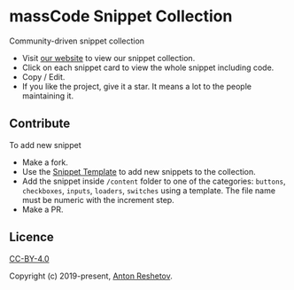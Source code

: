 # massCode Snippet Collection

Сommunity-driven snippet collection

- Visit [our website](https://masscode.io/snippets) to view our snippet collection.
- Click on each snippet card to view the whole snippet including code.
- Copy / Edit.
- If you like the project, give it a star. It means a lot to the people maintaining it.

## Contribute

To add new snippet

- Make a fork.
- Use the [Snippet Template](/snippet-template.md) to add new snippets to the collection.
- Add the snippet inside `/content` folder to one of the categories: `buttons`, `checkboxes`, `inputs`, `loaders`, `switches` using a template. The file name must be numeric with the increment step.
- Make a PR.

## Licence

[ CC-BY-4.0](https://github.com/massCodeIO/snippet-collection/blob/master/LICENSE)

Copyright (c) 2019-present, [Anton Reshetov](https://github.com/antonreshetov).
